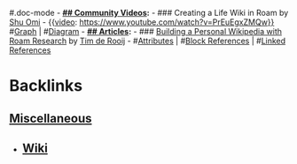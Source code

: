 #.doc-mode
    - **[## Community Videos](<## Community Videos.md>):**
        - ### Creating a Life Wiki in Roam by [Shu Omi](<Shu Omi.md>)
            - {{[video](<video.md>): https://www.youtube.com/watch?v=PrEuEgxZMQw}}
#[Graph](<Graph.md>) | #[Diagram](<Diagram.md>)
    - **[## Articles](<## Articles.md>):**
        - ### [Building a Personal Wikipedia with Roam Research](https://thalein.medium.com/building-a-personal-wikipedia-with-roam-research-b26b489b9e4b) by [Tim de Rooij](<Tim de Rooij.md>) 
            - #[Attributes](<Attributes.md>) | #[Block References](<Block References.md>) | #[Linked References](<Linked References.md>)

# Backlinks
## [Miscellaneous](<Miscellaneous.md>)
- ## [Wiki](<Wiki.md>)

